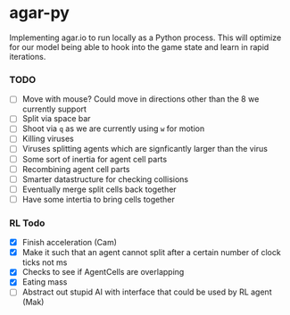 # agar-py

Implementing agar.io to run locally as a Python process. This will optimize for our model being able to hook into the game state and learn in rapid iterations.

### TODO

- [ ] Move with mouse? Could move in directions other than the 8 we currently support
- [ ] Split via space bar
- [ ] Shoot via `q` as we are currently using `w` for motion
- [ ] Killing viruses
- [ ] Viruses splitting agents which are signficantly larger than the virus
- [ ] Some sort of inertia for agent cell parts
- [ ] Recombining agent cell parts
- [ ] Smarter datastructure for checking collisions
- [ ] Eventually merge split cells back together
- [ ] Have some intertia to bring cells together

### RL Todo

- [x] Finish acceleration (Cam) 
- [x] Make it such that an agent cannot split after a certain number of clock ticks not ms
- [x] Checks to see if AgentCells are overlapping
- [x] Eating mass
- [ ] Abstract out stupid AI with interface that could be used by RL agent (Mak)